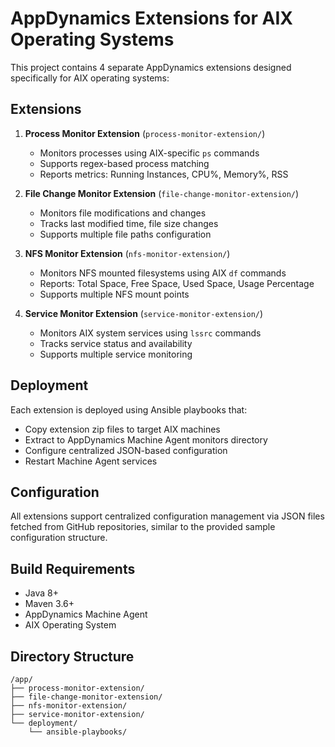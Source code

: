# AppDynamics Extensions for AIX Operating Systems

This project contains 4 separate AppDynamics extensions designed specifically for AIX operating systems:

## Extensions

1. **Process Monitor Extension** (`process-monitor-extension/`)
   - Monitors processes using AIX-specific `ps` commands
   - Supports regex-based process matching
   - Reports metrics: Running Instances, CPU%, Memory%, RSS

2. **File Change Monitor Extension** (`file-change-monitor-extension/`)
   - Monitors file modifications and changes
   - Tracks last modified time, file size changes
   - Supports multiple file paths configuration

3. **NFS Monitor Extension** (`nfs-monitor-extension/`)
   - Monitors NFS mounted filesystems using AIX `df` commands
   - Reports: Total Space, Free Space, Used Space, Usage Percentage
   - Supports multiple NFS mount points

4. **Service Monitor Extension** (`service-monitor-extension/`)
   - Monitors AIX system services using `lssrc` commands
   - Tracks service status and availability
   - Supports multiple service monitoring

## Deployment

Each extension is deployed using Ansible playbooks that:
- Copy extension zip files to target AIX machines
- Extract to AppDynamics Machine Agent monitors directory
- Configure centralized JSON-based configuration
- Restart Machine Agent services

## Configuration

All extensions support centralized configuration management via JSON files fetched from GitHub repositories, similar to the provided sample configuration structure.

## Build Requirements

- Java 8+
- Maven 3.6+
- AppDynamics Machine Agent
- AIX Operating System

## Directory Structure

```
/app/
├── process-monitor-extension/
├── file-change-monitor-extension/
├── nfs-monitor-extension/
├── service-monitor-extension/
└── deployment/
    └── ansible-playbooks/
```